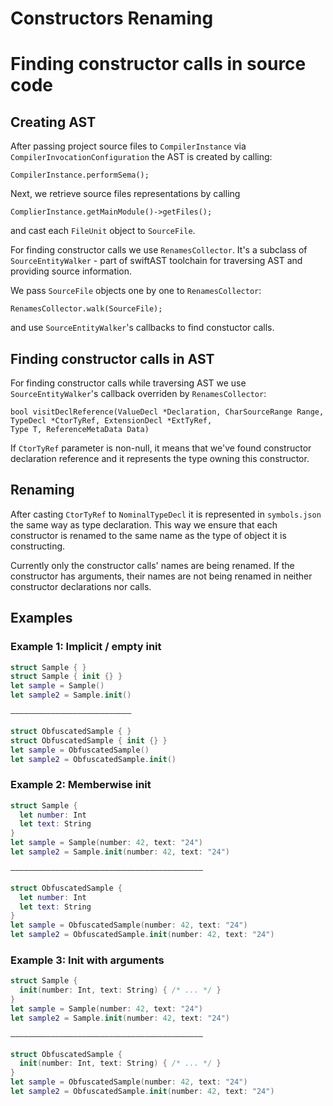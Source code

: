 # Constructors Renaming

# Finding constructor calls in source code

## Creating AST

After passing project source files to `CompilerInstance` via  `CompilerInvocationConfiguration` the AST is created by calling:

```
CompilerInstance.performSema();
```
Next, we retrieve source files representations by calling

```
ComplierInstance.getMainModule()->getFiles();
```
and cast each `FileUnit` object to `SourceFile`.

For finding constructor calls we use `RenamesCollector`. It's a subclass of `SourceEntityWalker` - part of swiftAST toolchain for traversing AST and providing source information.

We pass  `SourceFile` objects one by one to `RenamesCollector`:

```
RenamesCollector.walk(SourceFile);
```
and use `SourceEntityWalker`'s callbacks to find constuctor calls.

## Finding constructor calls in AST

For finding constructor calls while traversing AST we use `SourceEntityWalker`'s callback overriden by `RenamesCollector`:

```
bool visitDeclReference(ValueDecl *Declaration, CharSourceRange Range,
TypeDecl *CtorTyRef, ExtensionDecl *ExtTyRef,
Type T, ReferenceMetaData Data)
```
If `CtorTyRef` parameter is non-null, it means that we've found constructor declaration reference and it represents the type owning this constructor.

## Renaming

After casting `CtorTyRef` to `NominalTypeDecl` it is represented in `symbols.json` the same way as type declaration. This way we ensure that each constructor is renamed to the same name as the type of object it is constructing.

Currently only the constructor calls' names are being renamed. If the constructor has arguments, their names are not being renamed in neither constructor declarations nor calls.

## Examples

### Example 1: Implicit / empty init

```swift
struct Sample { }
struct Sample { init {} }
let sample = Sample()
let sample2 = Sample.init()

———————————————————————————

struct ObfuscatedSample { }
struct ObfuscatedSample { init {} }
let sample = ObfuscatedSample()
let sample2 = ObfuscatedSample.init()
```

### Example 2: Memberwise init

```swift
struct Sample {
  let number: Int
  let text: String
}
let sample = Sample(number: 42, text: "24")
let sample2 = Sample.init(number: 42, text: "24")

———————————————————————————————————————————

struct ObfuscatedSample {
  let number: Int
  let text: String
}
let sample = ObfuscatedSample(number: 42, text: "24")
let sample2 = ObfuscatedSample.init(number: 42, text: "24")
```

### Example 3: Init with arguments

```swift
struct Sample {
  init(number: Int, text: String) { /* ... */ }
}
let sample = Sample(number: 42, text: "24")
let sample2 = Sample.init(number: 42, text: "24")

———————————————————————————————————————————

struct ObfuscatedSample {
  init(number: Int, text: String) { /* ... */ }
}
let sample = ObfuscatedSample(number: 42, text: "24")
let sample2 = ObfuscatedSample.init(number: 42, text: "24")
```
